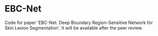 # EBC-Net

Code for paper 'EBC-Net: Deep Boundary Region-Sensitive Network for Skin Lesion Segmentation'. It will be available after the peer review.
